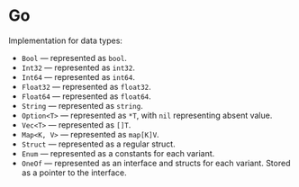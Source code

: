 # Go

Implementation for data types:

- `Bool` — represented as `bool`.
- `Int32` — represented as `int32`.
- `Int64` — represented as `int64`.
- `Float32` — represented as `float32`.
- `Float64` — represented as `float64`.
- `String` — represented as `string`.
- `Option<T>` — represented as `*T`, with `nil` representing absent value.
- `Vec<T>` — represented as `[]T`.
- `Map<K, V>` — represented as `map[K]V`.
- `Struct` — represented as a regular struct.
- `Enum` — represented as a constants for each variant.
- `OneOf` — represented as an interface and structs for each variant. Stored as a pointer to the interface.
